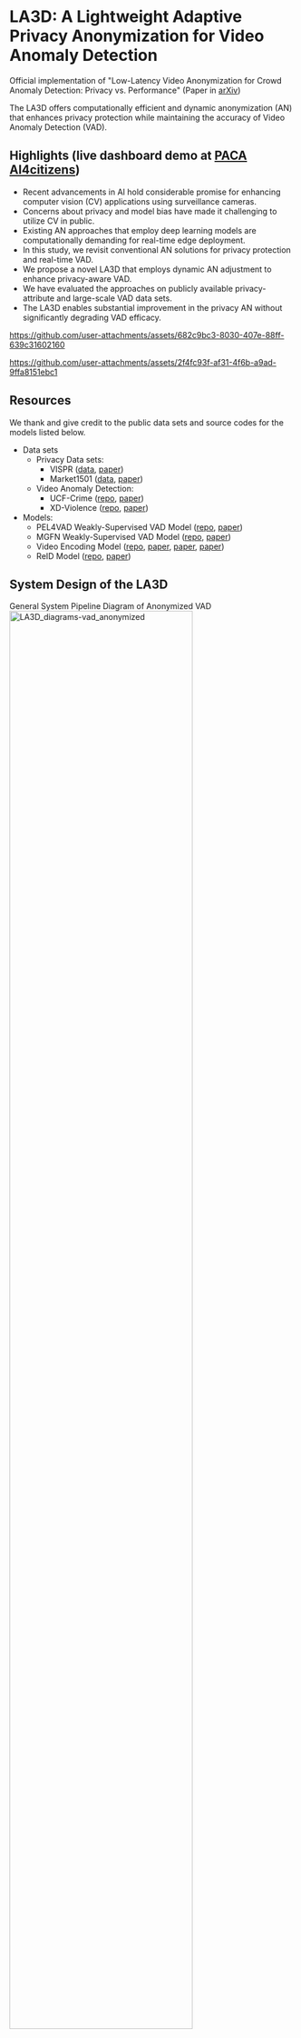 # LA3D: A Lightweight Adaptive Privacy Anonymization for Video Anomaly Detection

Official implementation of "Low-Latency Video Anonymization for Crowd Anomaly Detection: Privacy vs. Performance" (Paper in [arXiv](https://arxiv.org/abs/2410.18717))

The LA3D offers computationally efficient and dynamic anonymization (AN) that enhances privacy protection while maintaining the accuracy of Video Anomaly Detection (VAD). 

## Highlights (live dashboard demo at [PACA AI4citizens](https://ai4citizens.uia.no/app_dashboard))

- Recent advancements in AI hold considerable promise for enhancing computer vision (CV) applications using surveillance cameras.  
- Concerns about privacy and model bias have made it challenging to utilize CV in public. 
- Existing AN approaches that employ deep learning models are computationally demanding for real-time edge deployment. 
- In this study, we revisit conventional AN solutions for privacy protection and real-time VAD. 
- We propose a novel LA3D that employs dynamic AN adjustment to enhance privacy-aware VAD. 
- We have evaluated the approaches on publicly available privacy-attribute and large-scale VAD data sets.
- The LA3D enables substantial improvement in the privacy AN without significantly degrading VAD efficacy.

https://github.com/user-attachments/assets/682c9bc3-8030-407e-88ff-639c31602160

https://github.com/user-attachments/assets/2f4fc93f-af31-4f6b-a9ad-9ffa8151ebc1

## Resources

We thank and give credit to the public data sets and source codes for the models listed below.
- Data sets
    - Privacy Data sets:
        - VISPR ([data](https://tribhuvanesh.github.io/vpa/), [paper](https://arxiv.org/abs/1703.10660))
        - Market1501 ([data](https://academictorrents.com/details/3ea1f8ae1d3155addff586a96006d122587663ee), [paper](https://ieeexplore.ieee.org/document/7410490))
    - Video Anomaly Detection:
        - UCF-Crime ([repo](https://www.crcv.ucf.edu/projects/real-world/), [paper](https://openaccess.thecvf.com/content_cvpr_2018/html/Sultani_Real-World_Anomaly_Detection_CVPR_2018_paper.html))
        - XD-Violence ([repo](https://roc-ng.github.io/XD-Violence/), [paper](https://link.springer.com/chapter/10.1007/978-3-030-58577-8_20))
- Models: 
    - PEL4VAD Weakly-Supervised VAD Model ([repo](https://github.com/yujiangpu20/PEL4VAD), [paper](https://ieeexplore.ieee.org/abstract/document/10667004))
    - MGFN Weakly-Supervised VAD Model ([repo](https://github.com/carolchenyx/MGFN.), [paper](https://ojs.aaai.org/index.php/AAAI/article/view/25112))
    - Video Encoding Model ([repo](https://github.com/google-deepmind/kinetics-i3d), [paper](https://arxiv.org/abs/1705.06950), [paper](https://arxiv.org/abs/1705.07750), [paper](https://openaccess.thecvf.com/content_cvpr_2018/html/Wang_Non-Local_Neural_Networks_CVPR_2018_paper.html))
    - ReID Model ([repo](https://github.com/KaiyangZhou/deep-person-reid), [paper](https://openaccess.thecvf.com/content_ICCV_2019/html/Zhou_Omni-Scale_Feature_Learning_for_Person_Re-Identification_ICCV_2019_paper.html))

## System Design of the LA3D  

General System Pipeline Diagram of Anonymized VAD
<img src="./results/paper/LA3D_diagrams-vad_anonymized.png" alt="LA3D_diagrams-vad_anonymized" title="LA3D Diagram Anonymized VAD" width=80% height=80%>

System Pipeline Diagram of the adaptive AN System: The adaptive AN enhances privacy protection by utilizing the dynamic AN method.
<img src="./results/paper/LA3D_diagrams-vad_anonymized_adaptive_4.png" alt="LA3D Diagram Adaptive AN Approach" title="LA3D Diagram Adaptive AN Approach" width=100% height=100%>

## Performance on Privacy Attribute Detection vs. Video Anomaly Detection

Using PEL4VAD and MGFN VAD Models on the UCF-Crime and XD-Violence Datasets. 

$No-AN$: Non-anonymized, $G^0$: baseline Guassian smoothing, $G^a$: adaptive Guassian, $G^a_{max}$: adaptive maximum Guassian, $P^0$: baseline pixelization, $\mathcal{P^a}$: adaptive pixelization, and $P^a_{max}$: adaptive maximum pixelization.
<img src="./results/paper/adaptive_an_vad_perf_ucf_xd.jpg" alt="The PEL4VAD and MGFN VAD models on UCF-Crime and XD-Violence vs. PD on VISPR" title="The PEL4VAD and MGFN VAD models on UCF-Crime and XD-Violence vs. PD on VISPR" width=100% height=100%>

<!-- START doctoc -->
**Table of Contents**
- [Installation](https://github.com/muleina/LA3D#installation)
- [Usage-CLI](https://github.com/muleina/LA3D#usage-cli)
  - [LA3D: Real-Time AN using Webcam](https://github.com/muleina/LA3D#LA3D:-Real-Time-AN-using-Webcam)
  - [LA3D: AN on Images](https://github.com/muleina/LA3D#LA3D:-AN-on-Images)
  - [LA3D: AN-VAD on Videos](https://github.com/muleina/LA3D#LA3D:-AN-VAD-on-Videos)
- [Usage-Notebook](https://github.com/muleina/LA3D#usage-notebook)
- [Results](https://github.com/muleina/LA3D#Results)
  - [AN Enhancement using our Adaptive Approach](https://github.com/muleina/LA3D#AN-Enhancement-using-our-Adaptive-Approach)
  - [AN Trade-offs on VAD](https://github.com/muleina/LA3D#AN-Trade-offs-on-VAD)
  - [More AN Results](https://github.com/muleina/LA3D#More-AN-Results)
- [Computational Cost Analysis](https://github.com/muleina/LA3D#Computational-Cost-Analysis)
- [Privacy-Leakage after AN](https://github.com/muleina/LA3D#Privacy-Leakage-after-AN)
- [BibTeX Citation](https://github.com/muleina/LA3D#BibTeX-Citation)

<!-- END doctoc generated TOC please keep comment here to allow auto update -->


## Installation

Download models from [Google drive](https://drive.google.com/drive/folders/1EVZFgQJKvNVhUkrcdHYb7LvMWBGCGkPv?usp=drive_link)

    # Clone the repo.
    git clone https://github.com/muleina/LA3D.git && cd LA3D

    # Download the model checkpoints from the Google drive link. 
    # Store the models in /src/models/{'MODEL NAME'}/. Keep the path structure for each model as the download repository.

        |-LA3D/
            |-src/
                |-model/
                    |-OBJECT_DETECTOR/
                        |-yolo/
                    |-VIDEO_ENCODER_RESNET_1024/
                        |-models/
                            |-i3d/
                                |-ckpt/
                    |-VIDEO_ENCODER_RESNET_2048/
                        |-ckpt/
                    |-PEL4VAD/
                        |-ckpt/
                    |-MGFN
                        |-ckpt/

    # Anaconda install options: using yml
    conda env create -f conda_environment.yml

    # Anaconda install options: using txt
    conda create --name la3d --file conda_requirements.txt

    # Pip install to existing environment.
    pip install -r pip_requirements.txt

    # The setup configurations of the LA3D are given in the config/config.py file.

## Usage-CLI

The LA3D app testing parameters can be supplied through the main.py. 

Real-time processing through webcam and offline processing from image or video files are supported.

Use the flag -v for direct visualization of the results and -s to save results.

### LA3D: Real-Time AN using Webcam
    python main.py -a an -if webcam -is 320 240 -anm mask -odc person -ods 320 240 -odt 0.25 -v
    python main.py -a an -if webcam -is 320 240 -anm no-an -odc person -ods 320 240 -odt 0.25 -v
    python main.py -a an -if webcam -is 320 240 -anm edge -odc person -ods 320 240 -odt 0.25 -v
    python main.py -a an -if webcam -is 320 240 -anm blur -odc person -ods 320 240 -odt 0.25 -v
    python main.py -a an -if webcam -is 320 240 -anm adaptive_blur -odc person -ods 320 240 -odt 0.25 -v
    python main.py -a an -if webcam -is 320 240 -anm adaptive_full_blur -odc person -ods 320 240 -odt 0.25 -v
    python main.py -a an -if webcam -is 320 240 -anm adaptive_max_blur -odc person -ods 320 240 -odt 0.25 -v
    python main.py -a an -if webcam -is 320 240 -anm pixelization -odc person -ods 320 240 -odt 0.25 -v
    python main.py -a an -if webcam -is 320 240 -anm adaptive_pixelization -odc person -ods 320 240 -odt 0.25 -v
    python main.py -a an -if webcam -is 320 240 -anm adaptive_max_pixelization -odc person -ods 320 240 -odt 0.25 -v
    
### LA3D: AN on Images
    python main.py -a an -if image -is 320 240 -id "{add here the main_path}/data/VISPR/2017_17368641.jpg" -anm no-an -odc person -ods 320 240 -odt 0.25 -v
    python main.py -a an -if image -is 320 240 -id "{add here the main_path}/data/VISPR/2017_17368641.jpg" -anm mask -odc person -ods 320 240 -odt 0.25 -s
    python main.py -a an -if image -is 320 240 -id "{add here the main_path}/data/VISPR/2017_17368641.jpg" -anm blur -odc person -ods 320 240 -odt 0.25 -s
    python main.py -a an -if image -is 320 240 -id "{add here the main_path}/data/VISPR/2017_17368641.jpg" -anm adaptive_blur -odc person -ods 320 240 -odt 0.25 -s
    python main.py -a an -if image -is 320 240 -id "{add here the main_path}/data/VISPR/2017_17368641.jpg" -anm adaptive_full_blur -odc person -ods 320 240 -odt 0.25 -s
    python main.py -a an -if image -is 320 240 -id "{add here the main_path}/data/VISPR/2017_17368641.jpg" -anm pixelization -odc person -ods 320 240 -odt 0.25 -s
    python main.py -a an -if image -is 320 240 -id "{add here the main_path}/data/VISPR/2017_17368641.jpg" -anm adaptive_pixelization -odc person -ods 320 240 -odt 0.25 -s
    
### LA3D: AN-VAD on Videos
    # PEL4VAD on UCF-Crime dataset
    python main.py -a an-ad -adm pel -ads ucf -if video -id "{add here the main_path}/data/UCF_Crime/Burglary033_x264.mp4" -anm no-an -odc person -ods 320 240 -odt 0.25 -s
    python main.py -a an-ad -adm pel -ads ucf -if video -id "{add here the main_path}/data/UCF_Crime/Burglary033_x264.mp4" -anm mask -odc person -ods 320 240 -odt 0.25 -s
    python main.py -a an-ad -adm pel -ads ucf -if video -id "{add here the main_path}/data/UCF_Crime/Burglary033_x264.mp4" -anm blur -odc person -ods 320 240 -odt 0.25 -s
    python main.py -a an-ad -adm pel -ads ucf -if video -id "{add here the main_path}/data/UCF_Crime/Burglary033_x264.mp4" -anm adaptive_blur -odc person -ods 320 240 -odt 0.25 -s
    python main.py -a an-ad -adm pel -ads ucf -if video -id "{add here the main_path}/data/UCF_Crime/Burglary033_x264.mp4" -anm adaptive_full_blur -odc person -ods 320 240 -odt 0.25 -s
    python main.py -a an-ad -adm pel -ads ucf -if video -id "{add here the main_path}/data/UCF_Crime/Burglary033_x264.mp4" -anm pixelization -odc person -ods 320 240 -odt 0.25 -s
    python main.py -a an-ad -adm pel -ads ucf -if video -id "{add here the main_path}/data/UCF_Crime/Burglary033_x264.mp4" -anm adaptive_pixelization -odc person -ods 320 240 -odt 0.25 -s

    # PEL4VAD on XD-Violence dataset
    python main.py -a an-ad -adm pel -ads xd -if video -id "{add here the main_path}/data/XD_Violence/Fast.Five.2011__#00-32-56_00-33-26_label_B2-0-0.mp4" -anm no-an -odc person -ods 320 240 -odt 0.25 -s
    python main.py -a an-ad -adm pel -ads xd -if video -id "{add here the main_path}/data/XD_Violence/Fast.Five.2011__#00-32-56_00-33-26_label_B2-0-0.mp4" -anm mask -odc person -ods 320 240 -odt 0.25 -s
    python main.py -a an-ad -adm pel -ads xd -if video -id "{add here the main_path}/data/XD_Violence/Fast.Five.2011__#00-32-56_00-33-26_label_B2-0-0.mp4" -anm adaptive_blur -odc person -ods 320 240 -odt 0.25 -s
    python main.py -a an-ad -adm pel -ads xd -if video -id "{add here the main_path}/data/XD_Violence/Fast.Five.2011__#00-32-56_00-33-26_label_B2-0-0.mp4" -anm adaptive_full_blur -odc person -ods 320 240 -odt 0.25 -s
    python main.py -a an-ad -adm pel -ads xd -if video -id "{add here the main_path}/data/XD_Violence/Fast.Five.2011__#00-32-56_00-33-26_label_B2-0-0.mp4" -anm pixelization -odc person -ods 320 240 -odt 0.25 -s
    python main.py -a an-ad -adm pel -ads xd -if video -id "{add here the main_path}/data/XD_Violence/Fast.Five.2011__#00-32-56_00-33-26_label_B2-0-0.mp4" -anm adaptive_pixelization -odc person -ods 320 240 -odt 0.25 -s

    # MGFN on UCF-Crime dataset
    python main.py -a an-ad -adm mgfn -ads ucf -if video -id "{add here the main_path}/data/UCF_Crime/Burglary033_x264.mp4" -anm mask -odc person -ods 320 240 -odt 0.25 -s
    
    # MGFN on XD-Violence dataset
    python main.py -a an-ad -adm mgfn -ads xd -if video -id "{add here the main_path}/data/XD_Violence/Fast.Five.2011__#00-32-56_00-33-26_label_B2-0-0.mp4" -anm mask -odc person -ods 320 240 -odt 0.25 -s
    
## Usage-Notebook

We have also provided notebooks for a step-wise demo of the AN-VAD pipeline using different models and data sources. 
-  [VISPR Image AN Notebook](https://github.com/muleina/LA3D/blob/main/notebook/LA3D_AN_example_image_VISPR_dataset.ipynb) 
-  [UCF-Crime Video AN-VAD Notebook](https://github.com/muleina/LA3D/blob/main/notebook/LA3D_AN_VAD_example_video_UCF_Crime_dataset.ipynb) 
-  [XD-Violence Video AN-VAD Notebook](https://github.com/muleina/LA3D/blob/main/notebook/LA3D_AN_VAD_example_video_XD_Violence_dataset.ipynb) 

## Results: 

### AN Enhancement using LA3D's Adaptive Approach 

The privacy shield comparison with baseline AN: the adaptive AN improves protection considerably---robust against target-object depth and image resolution variations. 

$No-AN$: Non-anonymized, $G^0$: baseline Guassian smoothing, $G^a$: adaptive Guassian, $P^0$: baseline pixelization, and $\mathcal{P^a}$: adaptive pixelization.
<img src="./results/paper/adaptive_an_example_hyper_parameter_1.jpg" alt="Baseline vs Adaptive AN on VISPR Dataset" title="Baseline vs Adaptive AN onb VISPR Dataset" width=100% height=100%>

Scalability comparison on different image resolutions
<img src="./results/paper/adaptive_an_example_hyper_parameter_2.jpg" alt="Scalability of Adaptive AN on VISPR Dataset" title="Scalability of Adaptive AN on VISPR Dataset" width=100% height=100%>

### AN Trade-offs on VAD

The figure demonstrates the impact of the different AN on the VAD performance. The PEL4VAD has generally better anomaly localization than the MGFN VAD model.

<img src="./results/paper/adaptive_an_vad_example_compare.jpg" alt="AN-vAD on the UCF-Crime and XD-Violence Datasets" title="AN-vAD on the UCF-Crime and XD-Violence Datasets" width=100% height=100%>

### More AN Results: 

$No-AN$: Non-anonymized, $G^0$: baseline Guassian, $G^a$: adaptive Guassian, $P^0$: baseline pixelization, and $\mathcal{P^a}$: adaptive pixelization.
<img src="./results/paper/adaptive_an_example_compare.jpg" alt="AN on the VISPR Dataset" title="AN on the VISPR Dataset" width=60% height=60%>


## Computational Cost Analysis

The conventional baseline vs adaptive vs deep learning AN approaches on an Intel(R) Xeon(R) Platinum 8168 CPU @ 2.70GHz with 64GB RAM and Nvidia Tesla V100-SXM3-32GB.

- The adaptive approaches of the LA3D increase the processing time by approximately 5% compared to the baselines on the AN-VAD process. 

We have also conducted the cost analysis of the AN in GPU and CPU modes: 

- The adaptive AN increases the GPU processing time by $3$ to $6$ ms and $1$ to $9$ ms on CPU. 

- The incremental peak memory cost remains roughly $220$ MB for the GPU and $160$ MB for the CPU, with a negligible difference from the baseline ANs. 

- The DL method has a $16 \times$ slower speed and a $14 \times$  higher memory consumption. The [DeepPrivacy2](https://github.com/hukkelas/deep_privacy2), one of the state-of-the-art DL approaches in realistic image generation for AN, considerably sacrifices computation efficiency. 

- The cost analysis demonstrates the feasibility of the proposed lightweight AN approaches for real-time edge CV applications.

<img src="./results/paper/adaptive_an_cost_compare.jpg" alt="Per-Frame AN Computational Cost" title="Per-Frame AN Computational Cost" width=60% height=60%>

## Privacy-Leakage after AN

We have revealed potential privacy leakage after AN, where a person can be identified from personal belongings.
We employ OSNet ReID models on the Market1501 multi-camera dataset. 

<img src="./results/paper/mask_an_privacy_leakage_reid_through_objects.jpg" alt="Privacy Leakage after AN through Items" title="Privacy Leakage after AN through Items" width=60% height=60%>


## BibTeX Citation

If you employ any part of the study or the code, please kindly cite the following paper:
```
@article{asres2024la3d,
  title={Low-Latency Video Anonymization for Crowd Anomaly Detection: Privacy vs. Performance},
  author={Asres, Mulugeta Weldezgina and Jiao, Lei and Omlin, Christian Walter},
  journal={arXiv preprint arXiv:2410.18717},
  year={2024}
}
```
<!-- END doctoc -->
